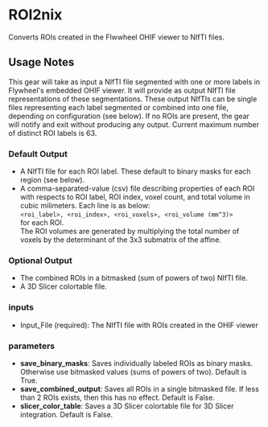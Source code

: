 # ROI2nix

Converts ROIs created in the Flwwheel OHIF viewer to NIfTI files.

## Usage Notes

This gear will take as input a NIfTI file segmented with one or more labels in Flywheel's embedded OHIF viewer. It will provide as output NIfTI file representations of these segmentations.  These output NIfTIs can be single files representing each label segmented or combined into one file, depending on configuration (see below). If no ROIs are present, the gear will notify and exit without producing any output. Current maximum number of distinct ROI labels is 63.

### Default Output

* A NIfTI file for each ROI label. These default to binary masks for each region (see below).
* A comma-separated-value (csv) file describing properties of each ROI with respects to ROI label, ROI index, voxel count, and total volume in cubic milimeters. Each line is as below:<br>
`<roi_label>, <roi_index>, <roi_voxels>, <roi_volume (mm^3)>`<br>
for each ROI. <br>
The ROI volumes are generated by multiplying the total number of voxels by the determinant of the 3x3 submatrix of the affine.

### Optional Output

* The combined ROIs in a bitmasked (sum of powers of two) NIfTI file.
* A 3D Slicer colortable file.

### inputs

* Input_File (required): The NIfTI file with ROIs created in the OHIF viewer

### parameters

* **save_binary_masks**: Saves individually labeled ROIs as binary masks. Otherwise use bitmasked values (sums of powers of two). Default is True.
* **save_combined_output**: Saves all ROIs in a single bitmasked file. If less than 2 ROIs exists, then this has no effect. Default is False.
* **slicer_color_table**: Saves a 3D Slicer colortable file for 3D Slicer integration. Default is False.
